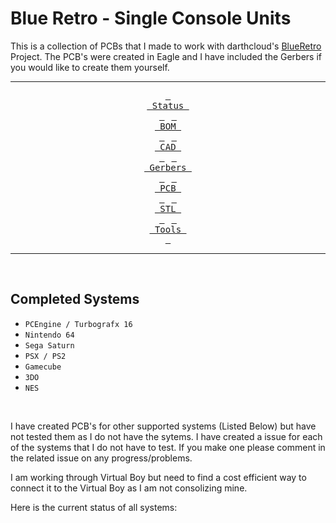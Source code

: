 # Blue Retro - Single Console Units

This is a collection of PCBs that I made to work with darthcloud's [BlueRetro] Project. The PCB's were created in Eagle and I have included the Gerbers if you would like to create them yourself.

<div align = center>

---

[<kbd> <br> Status <br> </kbd>][Status] 
[<kbd> <br> BOM <br> </kbd>][BOM] 
[<kbd> <br> CAD <br> </kbd>][CAD] 
[<kbd> <br> Gerbers <br> </kbd>][Gerbers] 
[<kbd> <br> PCB <br> </kbd>][PCB] 
[<kbd> <br> STL <br> </kbd>][STL] 
[<kbd> <br> Tools <br> </kbd>][Tools]

---

</div>

<br>

## Completed Systems

- `PCEngine / Turbografx 16`
- `Nintendo 64`
- `Sega Saturn`
- `PSX / PS2`
- `Gamecube`
- `3DO`
- `NES`

<br>

I have created PCB's for other supported systems (Listed Below) but have not tested them as I do not have the sytems. I have created a issue for each of the systems that I do not have to test. If you make one please comment in the related issue on any progress/problems.

I am working through Virtual Boy but need to find a cost efficient way to connect it to the Virtual Boy as I am not consolizing mine.

Here is the current status of all systems:



<!----------------------------------------------------------------------------->

[BlueRetro]: https://github.com/darthcloud/BlueRetro

[Gerbers]: Source/Gerbers
[Status]: Documentation/Status.md
[Tools]: Tools
[BOM]: Documentation/BOM
[CAD]: Source/CAD
[PCB]: Source/PCB
[STL]: Source/STL
